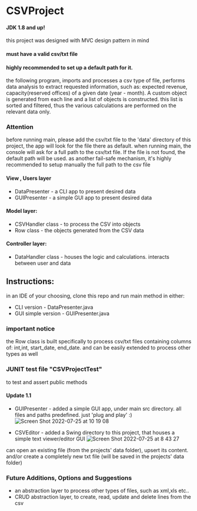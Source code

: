 # CSVProject
#### JDK 1.8 and up!

this project was designed with MVC design pattern in mind

#### must have a valid csv/txt file
#### highly recommended to set up a default path for it.

the following program, imports and processes a csv type of file, 
performs data analysis to extract requested information, such as: expected revenue, capacity(reserved offices) of a given date (year - month).
A custom object is generated from each line and a list of objects is constructed.
this list is sorted and filtered, thus the various calculations are performed on the relevant data only.


### Attention 
before running main, please add the csv/txt file to the 'data' directory of this project, the app will look for the file there as default.
 when running main, the console will ask for a full path to the csv/txt file. If the file is not found, the default path will be used.
 as another fail-safe mechanism, it's highly recommended to setup manually the full path to the csv file 
 

#### View , Users layer
* DataPresenter - a CLI app to present desired data
* GUIPresenter - a simple GUI app to present desired data

#### Model layer:
* CSVHandler class - to process the CSV into objects
* Row class - the objects generated from the CSV data

#### Controller layer:
* DataHandler class -  houses the logic and calculations. interacts between user and data

## Instructions:
in an IDE of your choosing, clone this repo and run main method in either:
* CLI version -  DataPresenter.java
* GUI simple version - GUIPresenter.java


### important notice
the Row class is built specifically to process csv/txt files containing columns of: int,int, start_date, end_date. and can be easily extended to process other types as well

### JUNIT test file "CSVProjectTest"
to test and assert public methods

#### Update 1.1
* GUIPresenter - added a simple GUI app, under main src directory. all files and paths predefined. just 'plug and play' :)
![Screen Shot 2022-07-25 at 10 19 08](https://user-images.githubusercontent.com/108977551/180720262-55a41efd-3c84-4d16-92c7-ca0694b6457e.png)


* CSVEditor - added a Swing directory to this project, that houses a simple text viewer/editor GUI 
![Screen Shot 2022-07-25 at 8 43 27](https://user-images.githubusercontent.com/108977551/180706475-20329602-1e82-4439-ba18-44c2b2c9c826.png)

can open an existing file (from the projects' data folder), upsert its content.
and/or create a completely new txt file (will be saved in the projects' data folder) 

### Future Additions, Options and Suggestions
* an abstraction layer to process other types of files, such as xml,xls etc..
* CRUD abstraction layer, to create, read, update and delete lines from the csv
